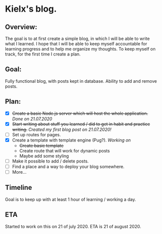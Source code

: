 # Kielx's blog.

## Overview:

The goal is to at first create a simple blog, in which I will be able to write what I learned.
I hope that I will be able to keep myself accountable for learning progress and to help me organize my thoughts.
To keep myself on track, for the first time I create a plan.

## Goal:

Fully functional blog, with posts kept in database. Ability to add and remove posts.

## Plan:

- [x] ~~Create a basic Node.js server which will host the whole application.~~ _Done on 21.07.2020_
- [x] ~~Start writing about stuff you learned / did to get in habit and practice writing.~~ _Created my first blog post on 21.07.2020!_
- [ ] Set up routes for pages.
- [x] Create a template with template engine (Pug?). _Working on_
  - ~~Create basic template~~
  - Create route that will work for dynamic posts
  - Maybe add some styling
- [ ] Make it possible to add / delete posts.
- [ ] Find a place and a way to deploy your blog somewhere.
- [ ] More...

## Timeline

Goal is to keep up with at least 1 hour of learning / working a day.

## ETA

Started to work on this on 21 of july 2020.
ETA is 21 of august 2020.
